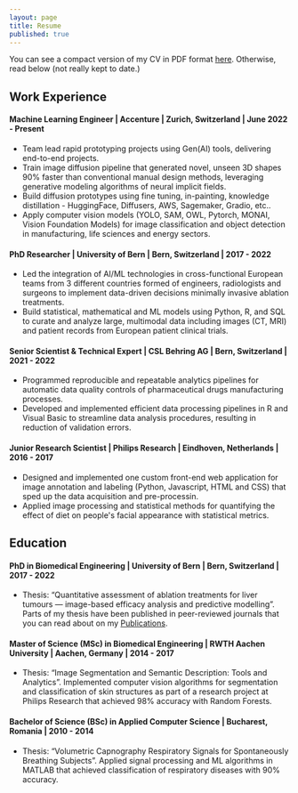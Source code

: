 ```yaml
---
layout: page
title: Resume
published: true
---
```


You can see a compact version of my CV in PDF format <a href="/Raluca_Sandu_CV.pdf" target="_blank">here</a>. Otherwise, read below (not really kept to date.)

<div class="container-fluid">
    <div class="row">
        <!-- Experience column -->
        <div class="col-md-12" style="padding-right: 0;">
        <h2>Work Experience</h2>
            <div class="job">
                <h4>Machine Learning Engineer | Accenture | Zurich, Switzerland | June 2022 - Present</h4>
                <ul>
                    <li>Team lead rapid prototyping projects using Gen(AI) tools, delivering end-to-end projects.</li>
                    <li>Train image diffusion pipeline that generated novel, unseen 3D shapes 90% faster than conventional manual design methods, leveraging generative modeling algorithms of neural implicit fields.</li>
                    <li>Build diffusion prototypes using fine tuning, in-painting, knowledge distillation - HuggingFace, Diffusers, AWS, Sagemaker, Gradio, etc..</li>
                    <li>Apply computer vision models (YOLO, SAM, OWL, Pytorch, MONAI, Vision Foundation Models) for image classification and object detection in manufacturing, life sciences and energy sectors.</li>
                </ul>
            </div>
            <div class="job">
                <h4>PhD Researcher | University of Bern | Bern, Switzerland | 2017 - 2022</h4>
                <ul>
                    <li>Led the integration of AI/ML technologies in cross-functional European teams from 3 different countries formed of engineers, radiologists and surgeons to implement data-driven decisions minimally invasive ablation treatments.</li>
                    <li>Build statistical, mathematical and ML models using Python, R, and SQL to curate and analyze large, multimodal data including images (CT, MRI) and patient records from European patient clinical trials.</li>
                </ul>
            </div>
            <div class="job">
                <h4>Senior Scientist & Technical Expert | CSL Behring AG | Bern, Switzerland | 2021 - 2022</h4>
                <ul>
                    <li>Programmed reproducible and repeatable analytics pipelines for automatic data quality controls of pharmaceutical drugs manufacturing processes.</li>
                    <li>Developed and implemented efficient data processing pipelines in R and Visual Basic to streamline data analysis procedures, resulting in reduction of validation errors.</li>
                </ul>
            </div>
            <div class="job">
                <h4>Junior Research Scientist | Philips Research | Eindhoven, Netherlands | 2016 - 2017</h4>
                <ul>
                    <li>Designed and implemented one custom front-end web application for image annotation and labeling (Python, Javascript, HTML and CSS) that sped up the data acquisition and pre-processin.</li>
                    <li>Applied image processing and statistical methods for quantifying the effect of diet on people's facial appearance with statistical metrics.</li>
                </ul>
            </div>    
        </div>
        <h2>Education</h2>
            <div class="education">
                <h4>PhD in Biomedical Engineering | University of Bern | Bern, Switzerland | 2017 - 2022</h4>
                    <ul><li>Thesis: “Quantitative assessment of ablation treatments for liver tumours — image-based efficacy analysis and predictive modelling”. Parts of my thesis have been published in peer-reviewed journals that you can read about on my <a href="/publications/" >Publications</a>.</li></ul>
                <h4>Master of Science (MSc) in Biomedical Engineering | RWTH Aachen University | Aachen, Germany | 2014 - 2017</h4>
                    <ul><li>Thesis: “Image Segmentation and Semantic Description: Tools and Analytics”. Implemented computer vision algorithms for segmentation and classification of skin structures as part of a research project at Philips Research that achieved 98% accuracy with Random Forests.</li></ul>
                <h4>Bachelor of Science (BSc) in Applied Computer Science | Bucharest, Romania | 2010 - 2014</h4>
                    <ul><li>Thesis: “Volumetric Capnography Respiratory Signals for Spontaneously Breathing Subjects”. Applied signal processing and ML algorithms in MATLAB that achieved classification of respiratory diseases with 90% accuracy.</li></ul>
            </div>
    </div>
</div>


